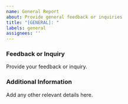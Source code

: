 ```yaml
---
name: General Report
about: Provide general feedback or inquiries
title: "[GENERAL]: "
labels: general
assignees: ''
---
```


### Feedback or Inquiry
Provide your feedback or inquiry.

### Additional Information
Add any other relevant details here.